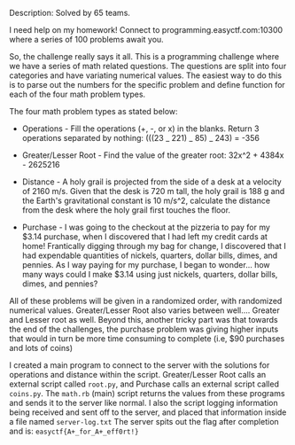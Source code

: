 Description:
Solved by 65 teams.

I need help on my homework! Connect to programming.easyctf.com:10300 where a series of 100 problems await you.

So, the challenge really says it all. This is a programming challenge where we have a series of math related questions. The questions are split into four categories and have variating numerical values. The easiest way to do this is to parse out the numbers for the specific problem and define function for each of the four math problem types.

The four math problem types as stated below:

* Operations -
  Fill the operations (+, -, or x) in the blanks. Return 3 operations separated by nothing: (((23 _ 221) _ 85) _ 243) = -356

* Greater/Lesser Root -
  Find the value of the greater root: 32x^2 + 4384x - 2625216

* Distance -
  A holy grail is projected from the side of a desk at a velocity of 2160 m/s. Given that the desk is 720 m tall, the holy grail is 188 g and the Earth's gravitational constant is 10 m/s^2, calculate the distance from the desk where the holy grail first touches the floor.

* Purchase -
  I was going to the checkout at the pizzeria to pay for my $3.14 purchase, when I discovered that I had left my credit cards at home! Frantically digging through my bag for change, I discovered that I had expendable quantities of nickels, quarters, dollar bills, dimes, and pennies. As I way paying for my purchase, I began to wonder... how many ways could I make $3.14 using just nickels, quarters, dollar bills, dimes, and pennies?

All of these problems will be given in a randomized order, with randomized numerical values. Greater/Lesser Root also varies between well.... Greater and Lesser root as well. Beyond this, another tricky part was that towards the end of the challenges, the purchase problem was giving higher inputs that would in turn be more time consuming to complete (i.e, $90 purchases and lots of coins)

I created a main program to connect to the server with the solutions for operations and distance within the script. Greater/Lesser Root calls an external script called `root.py`, and Purchase calls an external script called `coins.py`. The `math.rb` (main) script returns the values from these programs and sends it to the server like normal. I also the script logging information being received and sent off to the server, and placed that information inside a file named `server-log.txt`
The server spits out the flag after completion and is: `easyctf{A+_for_A+_eff0rt!}`
